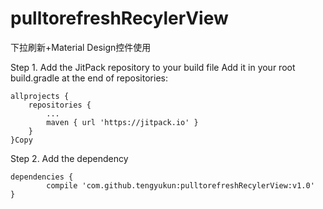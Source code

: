 # pulltorefreshRecylerView
下拉刷新+Material Design控件使用



Step 1. Add the JitPack repository to your build file
Add it in your root build.gradle at the end of repositories:

	allprojects {
		repositories {
			...
			maven { url 'https://jitpack.io' }
		}
	}Copy
Step 2. Add the dependency

	dependencies {
	        compile 'com.github.tengyukun:pulltorefreshRecylerView:v1.0'
	}
